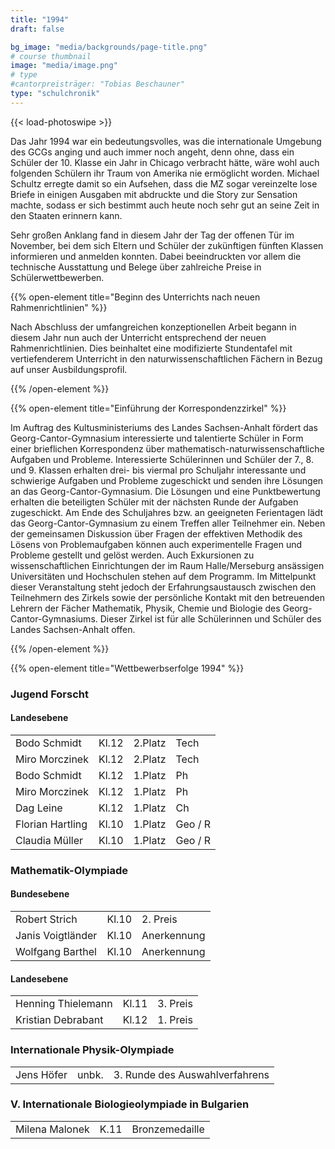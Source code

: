 ```yaml
---
title: "1994"
draft: false

bg_image: "media/backgrounds/page-title.png"
# course thumbnail
image: "media/image.png"
# type
#cantorpreisträger: "Tobias Beschauner"
type: "schulchronik"
---
```


{{< load-photoswipe >}}

Das Jahr 1994 war ein bedeutungsvolles, was die internationale Umgebung des GCGs anging und auch immer noch angeht, denn ohne, dass ein Schüler der 10. Klasse ein Jahr in Chicago verbracht hätte, wäre wohl auch folgenden Schülern ihr Traum von Amerika nie ermöglicht worden. Michael Schultz erregte damit so ein Aufsehen, dass die MZ sogar vereinzelte lose Briefe in einigen Ausgaben mit abdruckte und die Story zur Sensation machte, sodass er sich bestimmt auch heute noch sehr gut an seine Zeit in den Staaten erinnern kann.

Sehr großen Anklang fand in diesem Jahr der Tag der offenen Tür im November, bei dem sich Eltern und Schüler der zukünftigen fünften Klassen informieren und anmelden konnten. Dabei beeindruckten vor allem die technische Ausstattung und Belege über zahlreiche Preise in Schülerwettbewerben.

{{% open-element title="Beginn des Unterrichts nach neuen Rahmenrichtlinien" %}}

Nach Abschluss der umfangreichen konzeptionellen Arbeit begann in diesem Jahr nun auch der Unterricht entsprechend der neuen Rahmenrichtlinien. Dies beinhaltet eine modifizierte Stundentafel mit vertiefenderem Unterricht in den naturwissenschaftlichen Fächern in Bezug auf unser Ausbildungsprofil.

{{% /open-element %}}

{{% open-element title="Einführung der Korrespondenzzirkel" %}}

Im Auftrag des Kultusministeriums des Landes Sachsen-Anhalt fördert das Georg-Cantor-Gymnasium interessierte und talentierte Schüler in Form einer brieflichen Korrespondenz über mathematisch-naturwissenschaftliche Aufgaben und Probleme. Interessierte Schülerinnen und Schüler der 7., 8. und 9. Klassen erhalten drei- bis viermal pro Schuljahr interessante und schwierige Aufgaben und Probleme zugeschickt und senden ihre Lösungen an das Georg-Cantor-Gymnasium. Die Lösungen und eine Punktbewertung erhalten die beteiligten Schüler mit der nächsten Runde der Aufgaben zugeschickt. Am Ende des Schuljahres bzw. an geeigneten Ferientagen lädt das Georg-Cantor-Gymnasium zu einem Treffen aller Teilnehmer ein. Neben der gemeinsamen Diskussion über Fragen der effektiven Methodik des Lösens von Problemaufgaben können auch experimentelle Fragen und Probleme gestellt und gelöst werden. Auch Exkursionen zu wissenschaftlichen Einrichtungen der im Raum Halle/Merseburg ansässigen Universitäten und Hochschulen stehen auf dem Programm. Im Mittelpunkt dieser Veranstaltung steht jedoch der Erfahrungsaustausch zwischen den Teilnehmern des Zirkels sowie der persönliche Kontakt mit den betreuenden Lehrern der Fächer Mathematik, Physik, Chemie und Biologie des Georg-Cantor-Gymnasiums. Dieser Zirkel ist für alle Schülerinnen und Schüler des Landes Sachsen-Anhalt offen.

{{% /open-element %}}

{{% open-element title="Wettbewerbserfolge 1994" %}}

### Jugend Forscht

#### Landesebene

|||||
|-|-|-|-|
|Bodo Schmidt|Kl.12|2.Platz|Tech|
|Miro Morczinek|Kl.12|2.Platz|Tech|
|Bodo Schmidt|Kl.12|1.Platz|Ph|
|Miro Morczinek|Kl.12|1.Platz|Ph|
|Dag Leine|Kl.12|1.Platz|Ch|
|Florian Hartling|Kl.10|1.Platz|Geo / R|
|Claudia Müller|Kl.10|1.Platz|Geo / R|

### Mathematik-Olympiade

#### Bundesebene

||||
|-|-|-|
|Robert Strich|Kl.10|2. Preis|
|Janis Voigtländer|Kl.10|Anerkennung|
|Wolfgang Barthel|Kl.10|Anerkennung|

#### Landesebene

||||
|-|-|-|
|Henning Thielemann|Kl.11|3. Preis|
|Kristian Debrabant|Kl.12|1. Preis|

### Internationale Physik-Olympiade

||||
|-|-|-|
|Jens Höfer|unbk.|3. Runde des Auswahlverfahrens|

### V. Internationale Biologieolympiade in Bulgarien

||||
|-|-|-|
|Milena Malonek|K.11|Bronzemedaille|
